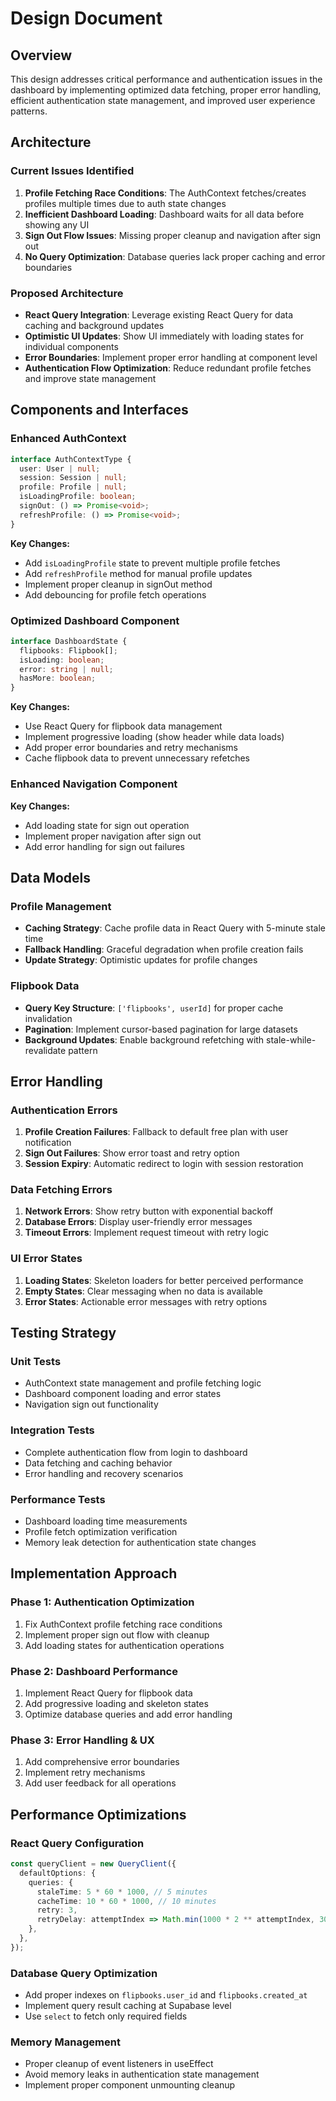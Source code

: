 # Design Document

## Overview

This design addresses critical performance and authentication issues in the dashboard by implementing optimized data fetching, proper error handling, efficient authentication state management, and improved user experience patterns.

## Architecture

### Current Issues Identified
1. **Profile Fetching Race Conditions**: The AuthContext fetches/creates profiles multiple times due to auth state changes
2. **Inefficient Dashboard Loading**: Dashboard waits for all data before showing any UI
3. **Sign Out Flow Issues**: Missing proper cleanup and navigation after sign out
4. **No Query Optimization**: Database queries lack proper caching and error boundaries

### Proposed Architecture
- **React Query Integration**: Leverage existing React Query for data caching and background updates
- **Optimistic UI Updates**: Show UI immediately with loading states for individual components
- **Error Boundaries**: Implement proper error handling at component level
- **Authentication Flow Optimization**: Reduce redundant profile fetches and improve state management

## Components and Interfaces

### Enhanced AuthContext
```typescript
interface AuthContextType {
  user: User | null;
  session: Session | null;
  profile: Profile | null;
  isLoadingProfile: boolean;
  signOut: () => Promise<void>;
  refreshProfile: () => Promise<void>;
}
```

**Key Changes:**
- Add `isLoadingProfile` state to prevent multiple profile fetches
- Add `refreshProfile` method for manual profile updates
- Implement proper cleanup in signOut method
- Add debouncing for profile fetch operations

### Optimized Dashboard Component
```typescript
interface DashboardState {
  flipbooks: Flipbook[];
  isLoading: boolean;
  error: string | null;
  hasMore: boolean;
}
```

**Key Changes:**
- Use React Query for flipbook data management
- Implement progressive loading (show header while data loads)
- Add proper error boundaries and retry mechanisms
- Cache flipbook data to prevent unnecessary refetches

### Enhanced Navigation Component
**Key Changes:**
- Add loading state for sign out operation
- Implement proper navigation after sign out
- Add error handling for sign out failures

## Data Models

### Profile Management
- **Caching Strategy**: Cache profile data in React Query with 5-minute stale time
- **Fallback Handling**: Graceful degradation when profile creation fails
- **Update Strategy**: Optimistic updates for profile changes

### Flipbook Data
- **Query Key Structure**: `['flipbooks', userId]` for proper cache invalidation
- **Pagination**: Implement cursor-based pagination for large datasets
- **Background Updates**: Enable background refetching with stale-while-revalidate pattern

## Error Handling

### Authentication Errors
1. **Profile Creation Failures**: Fallback to default free plan with user notification
2. **Sign Out Failures**: Show error toast and retry option
3. **Session Expiry**: Automatic redirect to login with session restoration

### Data Fetching Errors
1. **Network Errors**: Show retry button with exponential backoff
2. **Database Errors**: Display user-friendly error messages
3. **Timeout Errors**: Implement request timeout with retry logic

### UI Error States
1. **Loading States**: Skeleton loaders for better perceived performance
2. **Empty States**: Clear messaging when no data is available
3. **Error States**: Actionable error messages with retry options

## Testing Strategy

### Unit Tests
- AuthContext state management and profile fetching logic
- Dashboard component loading and error states
- Navigation sign out functionality

### Integration Tests
- Complete authentication flow from login to dashboard
- Data fetching and caching behavior
- Error handling and recovery scenarios

### Performance Tests
- Dashboard loading time measurements
- Profile fetch optimization verification
- Memory leak detection for authentication state changes

## Implementation Approach

### Phase 1: Authentication Optimization
1. Fix AuthContext profile fetching race conditions
2. Implement proper sign out flow with cleanup
3. Add loading states for authentication operations

### Phase 2: Dashboard Performance
1. Implement React Query for flipbook data
2. Add progressive loading and skeleton states
3. Optimize database queries and add error handling

### Phase 3: Error Handling & UX
1. Add comprehensive error boundaries
2. Implement retry mechanisms
3. Add user feedback for all operations

## Performance Optimizations

### React Query Configuration
```typescript
const queryClient = new QueryClient({
  defaultOptions: {
    queries: {
      staleTime: 5 * 60 * 1000, // 5 minutes
      cacheTime: 10 * 60 * 1000, // 10 minutes
      retry: 3,
      retryDelay: attemptIndex => Math.min(1000 * 2 ** attemptIndex, 30000),
    },
  },
});
```

### Database Query Optimization
- Add proper indexes on `flipbooks.user_id` and `flipbooks.created_at`
- Implement query result caching at Supabase level
- Use `select` to fetch only required fields

### Memory Management
- Proper cleanup of event listeners in useEffect
- Avoid memory leaks in authentication state management
- Implement proper component unmounting cleanup